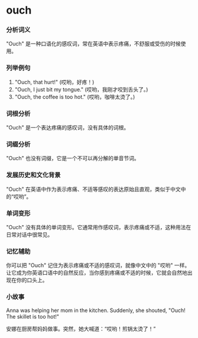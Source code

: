 # ouch

### 分析词义

  

"Ouch" 是一种口语化的感叹词，常在英语中表示疼痛，不舒服或受伤的时候使用。

  

### 列举例句

  

1.  "Ouch, that hurt!" (哎哟，好疼！)
2.  "Ouch, I just bit my tongue." (哎哟，我刚才咬到舌头了。)
3.  "Ouch, the coffee is too hot." (哎哟，咖啡太烫了。)

  

### 词根分析

  

"Ouch" 是一个表达疼痛的感叹词，没有具体的词根。

  

### 词缀分析

  

"Ouch" 也没有词缀，它是一个不可以再分解的单音节词。

  

### 发展历史和文化背景

  

"Ouch" 在英语中作为表示疼痛、不适等感叹的表达原始且直观，类似于中文中的“哎哟”。

  

### 单词变形

  

"Ouch" 没有具体的单词变形。它通常用作感叹词，表示疼痛或不适，这种用法在日常对话中很常见。

  

### 记忆辅助

  

你可以把 "Ouch" 记住为表示疼痛或不适的感叹词，就像中文中的 "哎哟" 一样。让它成为你英语口语中的自然反应，当你感到疼痛或不适的时候，它就会自然地出现在你的口头上。

  

### 小故事

  

Anna was helping her mom in the kitchen. Suddenly, she shouted, "Ouch! The skillet is too hot!"

  

安娜在厨房帮妈妈做事。突然，她大喊道：“哎哟！煎锅太烫了！”
